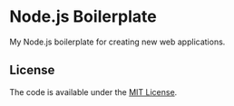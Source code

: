 # Node.js Boilerplate

My Node.js boilerplate for creating new web applications.

## License
  
The code is available under the [MIT License](LICENSE).
